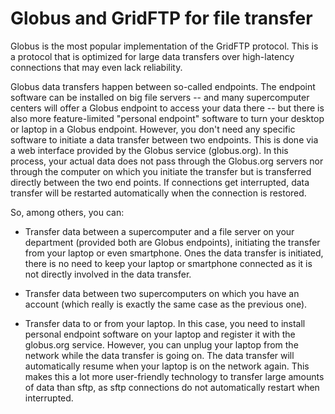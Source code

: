 # Globus and GridFTP for file transfer

Globus is the most popular implementation of the GridFTP protocol. This
is a protocol that is optimized for large data transfers over
high-latency connections that may even lack reliability.

Globus data transfers happen between so-called endpoints. The endpoint
software can be installed on big file servers -- and many supercomputer
centers will offer a Globus endpoint to access your data there -- but
there is also more feature-limited "personal endpoint" software to turn
your desktop or laptop in a Globus endpoint. However, you don't need any
specific software to initiate a data transfer between two endpoints.
This is done via a web interface provided by the Globus service
(globus.org). In this process, your actual data does not pass through
the Globus.org servers nor through the computer on which you initiate
the transfer but is transferred directly between the two end points. If
connections get interrupted, data transfer will be restarted
automatically when the connection is restored.

So, among others, you can:

-   Transfer data between a supercomputer and a file server on your
    department (provided both are Globus endpoints), initiating the
    transfer from your laptop or even smartphone. Ones the data transfer
    is initiated, there is no need to keep your laptop or smartphone
    connected as it is not directly involved in the data transfer.

-   Transfer data between two supercomputers on which you have an
    account (which really is exactly the same case as the previous one).

-   Transfer data to or from your laptop. In this case, you need to
    install personal endpoint software on your laptop and register it
    with the globus.org service. However, you can unplug your laptop
    from the network while the data transfer is going on. The data
    transfer will automatically resume when your laptop is on the
    network again. This makes this a lot more user-friendly technology
    to transfer large amounts of data than sftp, as sftp connections do
    not automatically restart when interrupted.
